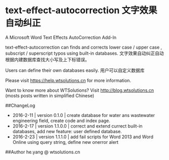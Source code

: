 # text-effect-autocorrection 文字效果自动纠正

A Microsoft Word Text Effects AutoCorrection Add-In

text-effect-autocorrection can finds and corrects lower case / upper case , subscript / superscript typos using built-in databases.
文字效果自动纠正自动根据内建数据库查找大小写及上下标错误。

Users can define their own databases easily.
用户可以自定义数据库

Please visit https://help.wtsolutions.cn for more information.

Want to know more about WTSolutions? Visit http://blog.wtsolutions.cn (mosts posts written in simplified Chinese)

##ChangeLog
* 2016-2-11 | version 0.1.0 | create database for water ans wastewater engineering field, create code and index page.
* 2016-2-17 | version 1.1.0.0 | correct and extend currect built-in databases, add new feature: user defined database.
* 2016-2-23 | version 1.1.1.0 | add fail scripts for Word 2013 and Word Online using query string, define new onerror alert

##Author
he.yang @ wtsolutions.cn 


